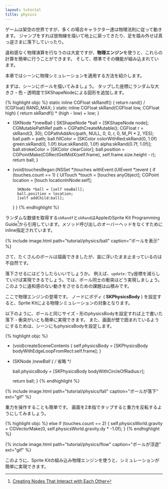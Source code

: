 ```yaml
---
layout: tutorial
title: physics
---
```


ゲームは架空の世界ですが、多くの場合キャラクター達は物理法則に従って動きます。
ジャンプをすれば放物線を描いて地上に戻ってきたり、足を踏み外せば真っ逆さまに落下していったり。

違和感なく物理演算を行なうのは大変ですが、**物理エンジン**を使うと、これらの計算を簡単に行うことができます。
そして、標準でその機能が組み込まれています。

本章ではシーンに物理シミュレーションを適用する方法を紹介します。

まずは、シーンにボールを描いてみましょう。
タップした座標にランダムな大きさ・色・透明度でSKShapeNodeによる図形を追加します。

{% highlight objc %}
static inline CGFloat skRandf() {
    return rand() / (CGFloat) RAND_MAX;
}
static inline CGFloat skRand(CGFloat low, CGFloat high) {
    return skRandf() * (high - low) + low;
}

- (SKNode *)newBall {
    SKShapeNode *ball = [SKShapeNode node];
    CGMutablePathRef path = CGPathCreateMutable();
    CGFloat r = skRand(3, 30);
    CGPathAddArc(path, NULL, 0, 0, r, 0, M_PI * 2, YES);
    ball.path = path;
    ball.fillColor = [SKColor colorWithRed:skRand(0, 1.0f) green:skRand(0, 1.0f) blue:skRand(0, 1.0f) alpha:skRand(0.7f, 1.0f)];
    ball.strokeColor = [SKColor clearColor];
    ball.position = CGPointMake(CGRectGetMidX(self.frame), self.frame.size.height - r);
    return ball;
}

- (void)touchesBegan:(NSSet *)touches withEvent:(UIEvent *)event {
    if (touches.count == 1) {
        UITouch *touch = [touches anyObject];
        CGPoint location = [touch locationInNode:self];
        
        SKNode *ball = [self newBall];
        ball.position = location;
        [self addChild:ball];
    }
}
{% endhighlight %}

ランダムな数値を取得する`skRandf`と`skRand`はAppleのSprite Kit Programming Guide[^1]から引用しています。メソッド呼び出しのオーバーヘッドをなくすためにinline指定されています。

{% include image.html path="tutorial/physics/ball" caption="ボールを表示" %}

さて、たくさんのボールは描画できましたが、宙に浮いたまま止まっているのは不自然です。

落下させるにはどうしたらいいでしょうか。
例えば、`update:`でy座標を減らしていけば実現できるでしょう。では、ボール同士の衝突はどう実現しましょう。このように違和感のない動きをさせるための課題は山積みです。

ここで物理エンジンの登場です。
ノードにボディ ( **SKPhysicsBody** ) を設定すると、Sprite Kitによる物理シミュレーションの対象となります。

以下のように、ボールと同じサイズ・形のphysicsBodyを設定すれば上で書いた落下・衝突がいとも簡単に実現できます。
また、画面が壁で囲まれているようにするためは、シーンにもphysicsBodyを設定します。

{% highlight objc %}
- (void)createSceneContents {
    self.physicsBody = [SKPhysicsBody bodyWithEdgeLoopFromRect:self.frame];
}

- (SKNode *)newBall {
    /* 省略 */
    
    ball.physicsBody = [SKPhysicsBody bodyWithCircleOfRadius:r];
    
    return ball;
}
{% endhighlight %}

{% include image.html path="tutorial/physics/fall" caption="ボールが落下" ext="gif" %}

重力を操作することも簡単です。
画面を2本指でタップすると重力を反転するようにしてみましょう。

{% highlight objc %}
    else if (touches.count == 2) {
        self.physicsWorld.gravity = CGVectorMake(0, self.physicsWorld.gravity.dy * -1.0f);
    }
{% endhighlight %}

{% include image.html path="tutorial/physics/flow" caption="ボールが浮遊" ext="gif" %}

このように、Sprite Kitの組み込み物理エンジンを使うと、シミュレーションが簡単に実現できます。

[^1]: [Creating Nodes That Interact with Each Other](https://developer.apple.com/library/ios/documentation/GraphicsAnimation/Conceptual/SpriteKit_PG/GettingStarted/GettingStarted.html#//apple_ref/doc/uid/TP40013043-CH2-SW14)
